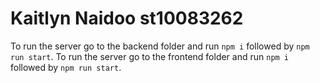 # Kaitlyn Naidoo st10083262

To run the server go to the backend folder and run `npm i` followed by `npm run start`.
To run the server go to the frontend folder and run `npm i` followed by `npm run start`.
